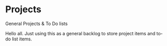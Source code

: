 # Projects
General Projects &amp; To Do lists

Hello all.  Just using this as a general backlog to store project items and to-do list items.
